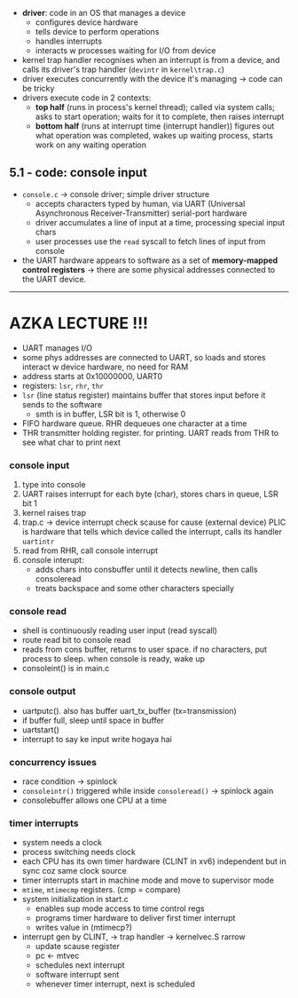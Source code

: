 - **driver**: code in an OS that manages a device 
	- configures device hardware
	- tells device to perform operations
	- handles interrupts
	- interacts w processes waiting for I/O from device
- kernel trap handler recognises when an interrupt is from a device, and calls its driver's trap handler (`devintr` in `kernel\trap.c`)
- driver executes concurrently with the device it's managing $\rightarrow$ code can be tricky
- drivers execute code in 2 contexts:
	- **top half** (runs in process's kernel thread); called via system calls; asks to start operation; waits for it to complete, then raises interrupt
	- **bottom half** (runs at interrupt time (interrupt handler)) figures out what operation was completed, wakes up waiting process, starts work on any waiting operation
## 5.1 - code: console input
- `console.c` $\rightarrow$ console driver; simple driver structure
	- accepts characters typed by human, via UART (Universal Asynchronous Receiver-Transmitter) serial-port hardware
	- driver accumulates a line of input at a time, processing special input chars
	- user processes use the `read` syscall to fetch lines of input from console
- the UART hardware appears to software as a set of **memory-mapped control registers** $\rightarrow$ there are some physical addresses connected to the UART device.
---
# AZKA LECTURE !!!
- UART manages I/O
- some phys addresses are connected to UART, so loads and stores interact w device hardware, no need for RAM
- address starts at 0x10000000, UART0
- registers: `lsr`, `rhr`, `thr`
- `lsr` (line status register) maintains buffer that stores input before it sends to the software
	- smth is in buffer, LSR bit is 1, otherwise 0
- FIFO hardware queue. RHR dequeues one character at a time
- THR transmitter holding register. for printing. UART reads from THR to see what char to print next
### console input
1. type into console
2. UART raises interrupt for each byte (char), stores chars in queue, LSR bit 1
3. kernel raises trap
4. trap.c $\rightarrow$ device interrupt
	check scause for cause (external device)
	PLIC is hardware that tells which device called the interrupt, calls its handler `uartintr`
5. read from RHR, call console interrupt
6. console interupt:
	- adds chars into consbuffer until it detects newline, then calls consoleread
	- treats backspace and some other characters specially
### console read
- shell is continuously reading user input (read syscall)
- route read bit to console read
- reads from cons buffer, returns to user space. if no characters, put process to sleep. when console is ready, wake up
- consoleint() is in main.c
### console output
- uartputc(). also has buffer uart_tx_buffer (tx=transmission)
- if buffer full, sleep until space in buffer
- uartstart()
- interrupt to say ke input write hogaya hai
### concurrency issues
- race condition $\rightarrow$ spinlock
- `consoleintr()` triggered while inside `consoleread()` $\rightarrow$ spinlock again
- consolebuffer allows one CPU at a time
### timer interrupts
- system needs a clock
- process switching needs clock
- each CPU has its own timer hardware (CLINT in xv6) independent but in sync coz same clock source
- timer interrupts start in machine mode and move to supervisor mode
- `mtime`, `mtimecmp` registers. (cmp = compare)
- system initialization in start.c
	- enables sup mode access to time control regs
	- programs timer hardware to deliver first timer interrupt
	- writes value in (mtimecp?)
- interrupt gen by CLINT, $\rightarrow$ trap handler $\rightarrow$ kernelvec.S rarrow
	- update scause register
	- pc <- mtvec
	- schedules next interrupt
	- software interrupt sent
	- whenever timer interrupt, next is scheduled



